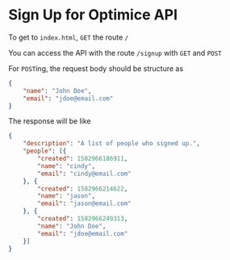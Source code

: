 # Sign Up for Optimice API

To get to `index.html`, `GET` the route `/`

You can access the API with the route `/signup`
with `GET` and `POST`

For `POST`ing, the request body should be structure as

``` JSON
{
    "name": "John Doe",
    "email": "jdoe@email.com"
}
```

The response will be like

``` JSON
{
    "description": "A list of people who signed up.",
    "people": [{
        "created": 1582966186911,
        "name": "cindy",
        "email": "cindy@email.com"
    }, {
        "created": 1582966214622,
        "name": "jason",
        "email": "jason@email.com"
    }, {
        "created": 1582966249313,
        "name": "John Doe",
        "email": "jdoe@email.com"
    }]
}
```
